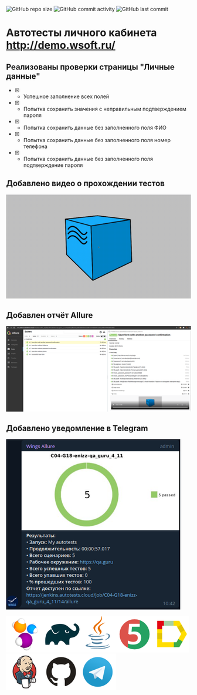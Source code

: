 ![GitHub repo size](https://img.shields.io/github/repo-size/dandreyanov/messaging_lk?style=flat-square) ![GitHub commit activity](https://img.shields.io/github/commit-activity/y/dandreyanov/messaging_lk?style=flat-square) ![GitHub last commit](https://img.shields.io/github/last-commit/dandreyanov/messaging_lk?style=flat-square)

# Автотесты личного кабинета http://demo.wsoft.ru/
## Реализованы проверки страницы "Личные данные"
- [X] - Успешное заполнение всех полей
- [X] - Попытка сохранить значения с неправильным подтверждением пароля
- [X] - Попытка сохранить данные без заполненного поля ФИО
- [X] - Попытка сохранить данные без заполненного поля номер телефона
- [X] - Попытка сохранить данные без заполненного поля подтверждение пароля

## Добавлено видео о прохождении тестов
![Video](src/test/resources/files/Video.gif)

## Добавлен отчёт Allure
![Allure](src/test/resources/files/Allure.png)

## Добавлено уведомление в Telegram
![Telegram](src/test/resources/files/Telegram_notify.png)


![Selenide](src/test/resources/files/stack/Selenide.png)![Gradle](src/test/resources/files/stack/Gradle.png)![Java](src/test/resources/files/stack/Java.png)![JUnit5](src/test/resources/files/stack/JUnit5.png)![Allure_Report](src/test/resources/files/stack/Allure_Report.png)![Jenkins](src/test/resources/files/stack/Jenkins.png)![Github](src/test/resources/files/stack/Github.png)![Telegram](src/test/resources/files/stack/Telegram.png)
